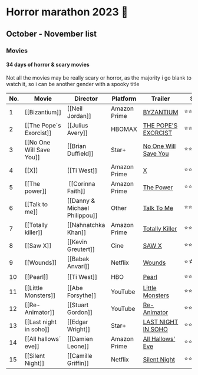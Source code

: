 # Horror marathon 2023 🎃

## October - November list

### Movies

#### 34 days of horror & scary movies

Not all the movies may be really scary or horror, as the majority i go blank to watch it, so i can be another gender with a spooky title

No.|Movie |Director| Platform| Trailer | Score
---|---|---|---|---|---
1|[[Bizantium]]|[[Neil Jordan]]|Amazon Prime|[BYZANTIUM](https://www.youtube.com/watch?v=o5LpUfyJPvg) | ⭐⭐⭐⭐☆
2|[[The Pope´s Exorcist]]|[[Julius Avery]]| HBOMAX | [THE POPE'S EXORCIST](https://www.youtube.com/watch?v=YJXqvnT_rsk) | ⭐⭐☆☆☆
3|[[No One Will Save You]] | [[Brian Duffield]]|Star+| [No One Will Save You](https://www.youtube.com/watch?v=IcA02w6rm44)| ⭐⭐⭐⭐⭐
4|[[X]] |[[Ti West]] |Amazon Prime  | [X](https://www.youtube.com/watch?v=Awg3cWuHfoc)| ⭐⭐⭐☆☆
5|[[The power]] |  [[Corinna Faith]]|Amazon Prime  |[The Power](https://www.youtube.com/watch?v=0ZfRRB8XUNM) | ⭐⭐⭐⭐☆
6|[[Talk to me]] |[[Danny & Michael Philippou]] |Other  | [Talk To Me](https://www.youtube.com/watch?v=aLAKJu9aJys) | ⭐⭐⭐⭐⭐
7|[[Totally killer]] |[[Nahnatchka Khan]] |Amazon Prime  | [Totally Killer](https://www.youtube.com/watch?v=vNm3VPPKEQI)| ⭐⭐⭐☆☆
8|[[Saw X]] |[[Kevin Greutert]]|Cine  |[SAW X](https://www.youtube.com/watch?v=t3PzUo4P21c) | ⭐⭐⭐⭐⭐
9|[[Wounds]] |[[Babak Anvari]] |Netflix |[Wounds](https://www.youtube.com/watch?v=81uxmIO_lps) | ⭐☆☆☆☆
10|[[Pearl]] |[[Ti West]] |HBO|[Pearl](https://www.youtube.com/watch?v=L5PW5r3pEOg) | ⭐⭐⭐☆☆
11|[[Little Monsters]] |[[Abe Forsythe]] |YouTube| [Little Monsters](https://www.youtube.com/watch?v=s-yOxbQvXNI)| ⭐⭐☆☆☆
12|[[Re-Animator]] |[[Stuart Gordon]] |YouTube | [Re-Animator](https://www.youtube.com/watch?v=zf-5_Je_D80)| ⭐⭐⭐⭐☆
13|[[Last night in soho]] | [[Edgar Wright]]|Star+  | [LAST NIGHT IN SOHO](https://www.youtube.com/watch?v=AcVnFrxjPjI)| ⭐⭐⭐⭐⭐
14| [[All hallows´ eve]] | [[Damien Leone]]|Amazon Prime  |[All Hallows' Eve](https://www.youtube.com/watch?v=OCbgfnVXM3I) | ⭐⭐⭐⭐☆
15|[[Silent Night]] |[[Camille Griffin]] |Netflix |[Silent Night](https://www.youtube.com/watch?v=MukZcsN1ySU) | ⭐⭐⭐⭐⭐
